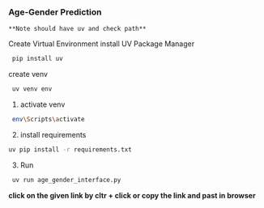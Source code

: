 ### Age-Gender Prediction

    **Note should have uv and check path**

Create Virtual Environment
 install UV Package Manager
  ```bash
   pip install uv
  ```
 create venv
 
   ```bash
    uv venv env
   ```

1) activate venv

```bash
 env\Scripts\activate
  ```

2) install requirements

```bash 
uv pip install -r requirements.txt
 ```
3) Run

```bash
 uv run age_gender_interface.py
```


 **click on the given link by cltr + click or copy the link and past in browser**
